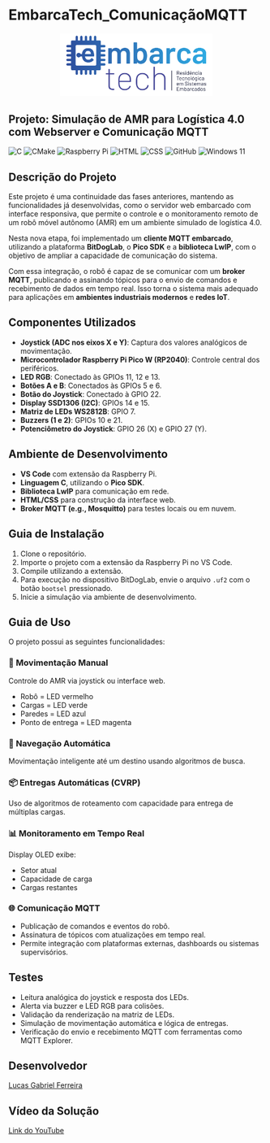 # EmbarcaTech_ComunicaçãoMQTT
<p align="center">
  <img src="Group 658.png" alt="EmbarcaTech" width="300">
</p>

## Projeto: Simulação de AMR para Logística 4.0 com Webserver e Comunicação MQTT

![C](https://img.shields.io/badge/c-%2300599C.svg?style=for-the-badge&logo=c&logoColor=white)
![CMake](https://img.shields.io/badge/CMake-%23008FBA.svg?style=for-the-badge&logo=cmake&logoColor=white)
![Raspberry Pi](https://img.shields.io/badge/-Raspberry_Pi-C51A4A?style=for-the-badge&logo=Raspberry-Pi)
![HTML](https://img.shields.io/badge/HTML-%23E34F26.svg?style=for-the-badge&logo=html5&logoColor=white)
![CSS](https://img.shields.io/badge/CSS-1572B6?style=for-the-badge&logo=css3&logoColor=fff)
![GitHub](https://img.shields.io/badge/github-%23121011.svg?style=for-the-badge&logo=github&logoColor=white)
![Windows 11](https://img.shields.io/badge/Windows%2011-%230079d5.svg?style=for-the-badge&logo=Windows%2011&logoColor=white)

## Descrição do Projeto

Este projeto é uma continuidade das fases anteriores, mantendo as funcionalidades já desenvolvidas, como o servidor web embarcado com interface responsiva, que permite o controle e o monitoramento remoto de um robô móvel autônomo (AMR) em um ambiente simulado de logística 4.0.

Nesta nova etapa, foi implementado um **cliente MQTT embarcado**, utilizando a plataforma **BitDogLab**, o **Pico SDK** e a **biblioteca LwIP**, com o objetivo de ampliar a capacidade de comunicação do sistema.

Com essa integração, o robô é capaz de se comunicar com um **broker MQTT**, publicando e assinando tópicos para o envio de comandos e recebimento de dados em tempo real. Isso torna o sistema mais adequado para aplicações em **ambientes industriais modernos** e **redes IoT**.

## Componentes Utilizados

- **Joystick (ADC nos eixos X e Y)**: Captura dos valores analógicos de movimentação.
- **Microcontrolador Raspberry Pi Pico W (RP2040)**: Controle central dos periféricos.
- **LED RGB**: Conectado às GPIOs 11, 12 e 13.
- **Botões A e B**: Conectados às GPIOs 5 e 6.
- **Botão do Joystick**: Conectado à GPIO 22.
- **Display SSD1306 (I2C)**: GPIOs 14 e 15.
- **Matriz de LEDs WS2812B**: GPIO 7.
- **Buzzers (1 e 2)**: GPIOs 10 e 21.
- **Potenciômetro do Joystick**: GPIO 26 (X) e GPIO 27 (Y).

## Ambiente de Desenvolvimento

- **VS Code** com extensão da Raspberry Pi.
- **Linguagem C**, utilizando o **Pico SDK**.
- **Biblioteca LwIP** para comunicação em rede.
- **HTML/CSS** para construção da interface web.
- **Broker MQTT (e.g., Mosquitto)** para testes locais ou em nuvem.

## Guia de Instalação

1. Clone o repositório.
2. Importe o projeto com a extensão da Raspberry Pi no VS Code.
3. Compile utilizando a extensão.
4. Para execução no dispositivo BitDogLab, envie o arquivo `.uf2` com o botão `bootsel` pressionado.
5. Inicie a simulação via ambiente de desenvolvimento.

## Guia de Uso

O projeto possui as seguintes funcionalidades:

### 🔧 Movimentação Manual
Controle do AMR via joystick ou interface web.
- Robô = LED vermelho
- Cargas = LED verde
- Paredes = LED azul
- Ponto de entrega = LED magenta

### 🤖 Navegação Automática
Movimentação inteligente até um destino usando algoritmos de busca.

### 📦 Entregas Automáticas (CVRP)
Uso de algoritmos de roteamento com capacidade para entrega de múltiplas cargas.

### 📊 Monitoramento em Tempo Real
Display OLED exibe:
- Setor atual
- Capacidade de carga
- Cargas restantes

### 🌐 Comunicação MQTT
- Publicação de comandos e eventos do robô.
- Assinatura de tópicos com atualizações em tempo real.
- Permite integração com plataformas externas, dashboards ou sistemas supervisórios.

## Testes

- Leitura analógica do joystick e resposta dos LEDs.
- Alerta via buzzer e LED RGB para colisões.
- Validação da renderização na matriz de LEDs.
- Simulação de movimentação automática e lógica de entregas.
- Verificação do envio e recebimento MQTT com ferramentas como MQTT Explorer.

## Desenvolvedor

[Lucas Gabriel Ferreira](https://github.com/usuario-lider)

## Vídeo da Solução

[Link do YouTube](https://www.youtube.com/watch?v=O2jbdGXdGoE)
